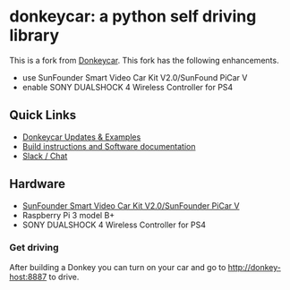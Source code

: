 # donkeycar: a python self driving library

This is a fork from [Donkeycar](http://donkeycar.com). This fork has the following enhancements.

* use SunFounder Smart Video Car Kit V2.0/SunFound PiCar V
* enable SONY DUALSHOCK 4 Wireless Controller for PS4

## Quick Links

* [Donkeycar Updates & Examples](http://donkeycar.com)
* [Build instructions and Software documentation](http://docs.donkeycar.com)
* [Slack / Chat](https://donkey-slackin.herokuapp.com/)

## Hardware

* [SunFounder Smart Video Car Kit V2.0/SunFounder PiCar V](https://www.sunfounder.com/smart-video-car-kit-v2-0.html)
* Raspberry Pi 3 model B+
* SONY DUALSHOCK 4 Wireless Controller for PS4

### Get driving

After building a Donkey you can turn on your car and go to <http://donkey-host:8887> to drive.

